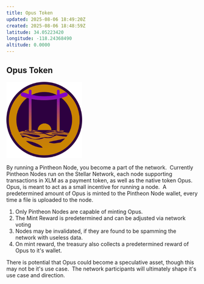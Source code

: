 ```yaml
---
title: Opus Token
updated: 2025-08-06 18:49:20Z
created: 2025-08-06 18:48:59Z
latitude: 34.05223420
longitude: -118.24368490
altitude: 0.0000
---
```


## Opus Token
<img src="../../_resources/opus11.png" alt="opus11.png" width="199" height="199" class="jop-noMdConv">

By running a Pintheon Node, you become a part of the network.  Currently Pintheon Nodes run on the Stellar Network, each node supporting transactions in XLM as a payment token, as well as the native token Opus.  Opus, is meant to act as a small incentive for running a node.  A predetermined amount of Opus is minted to the Pintheon Node wallet, every time a file is uploaded to the node.

1.  Only Pintheon Nodes are capable of minting Opus.
2.  The Mint Reward is predetermined and can be adjusted via network voting
3.  Nodes may be invalidated, if they are found to be spamming the network with useless data.
4.  On mint reward, the treasury also collects a predetermined reward of Opus to it's wallet.

There is potential that Opus could become a speculative asset, though this may not be it's use case.  The network participants will ultimately shape it's use case and direction.